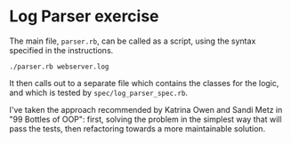 # Log Parser exercise

The main file, `parser.rb`, can be called as a script, using
the syntax specified in the instructions.

`./parser.rb webserver.log`

It then calls out to a separate file which contains the classes
for the logic, and which is tested by `spec/log_parser_spec.rb`.

I've taken the approach recommended by Katrina Owen and Sandi Metz
in "99 Bottles of OOP": first, solving the problem in the simplest
way that will pass the tests, then refactoring towards a more
maintainable solution.
